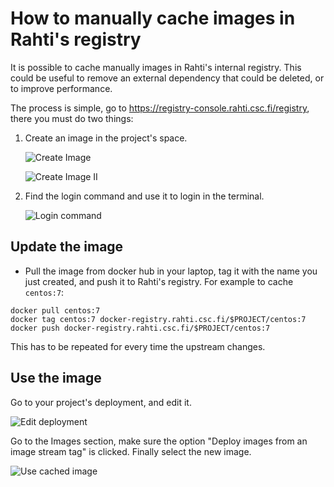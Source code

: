 # How to manually cache images in Rahti's registry

It is possible to cache manually images in Rahti's internal registry. This could be useful to remove an external dependency that could be deleted, or to improve performance.

The process is simple, go to <https://registry-console.rahti.csc.fi/registry>, there you must do two things:

1. Create an image in the project's space.

    ![Create Image](/cloud/rahti/img/create_image.png)

    ![Create Image II](/cloud/rahti/img/create_image2.png)

1. Find the login command and use it to login in the terminal.

    ![Login command](/cloud/rahti/img/login_registry.png)

## Update the image

* Pull the image from docker hub in your laptop, tag it with the name you just created, and push it to Rahti's registry. For example to cache `centos:7`:

```
docker pull centos:7
docker tag centos:7 docker-registry.rahti.csc.fi/$PROJECT/centos:7
docker push docker-registry.rahti.csc.fi/$PROJECT/centos:7
```

This has to be repeated for every time the upstream changes.

## Use the image

Go to your project's deployment, and edit it.

![Edit deployment](/cloud/rahti/img/edit_deployment.png)

Go to the Images section, make sure the option "Deploy images from an image stream tag" is clicked. Finally select the new image.

![Use cached image](/cloud/rahti/img/use_cached_image.png)

